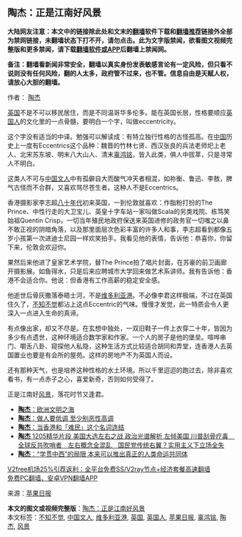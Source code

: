  <h2>陶杰：正是江南好风景</h2> <p class="notice"><b>大陆网友注意：本文中的链接除此处和文末的<a href="https://github.com/bannedbook/fanqiang" >翻墙</a>软件下载和<a href="https://github.com/killgcd/justmysocks/blob/master/README.md">翻墙推荐</a>链接外全部为禁网链接，未翻墙状态下打不开，请勿点击。此为文字版禁闻，欲看图文视频完整版和更多禁闻，请下载<a href="https://github.com/bannedbook/fanqiang">翻墙软件或APP</a>后翻墙上禁闻网。</p><p>备注：翻墙看新闻非常安全，翻墙以真实身份发表敏感言论有一定风险，但只看不说则没有任何风险，翻的人太多，政府管不过来，也不管。信息自由是天赋人权，请放心大胆的翻墙。</b></p>  <div class="entry"> <p>作者： <a href="https://www.bannedbook.org/bnews/tag/%e9%99%b6%e6%9d%b0/" class="st_tag internal_tag" rel="tag" title="标签 陶杰 下的日志">陶杰</a></p> <p id="conimg"><a href="https://www.bannedbook.org/bnews/tag/%e8%8b%b1%e5%9b%bd/" class="st_tag internal_tag" rel="tag" title="标签 英国 下的日志">英国</a>不是不可以移民居住，而是不同温哥华多伦多。能在英国长居，性格要顺应<a href="https://www.bannedbook.org/bnews/tag/%E8%8B%B1%E5%9B%BD%E4%BA%BA/" class="st_tag internal_tag" rel="tag" title="标签 英国人 下的日志">英国人</a>的文化里的一点骨髓，要明白一个字，叫做eccentricity。</p> <p>这个字没有适当的中译。勉强可以解读成：有特立独行性格的古怪孤高。在<span class='wp_keywordlink_affiliate'><a href="https://www.bannedbook.org/" title="中国" target="_blank">中国</a></span>历史上一度有Eccentrics这个品种：魏晋的竹林七贤、西汉张良的兵法老师圯上老人、北宋苏东坡、明末八大山人、清末<a href="https://www.bannedbook.org/bnews/tag/%E8%BE%9C%E9%B8%BF%E9%93%AD/" class="st_tag internal_tag" rel="tag" title="标签 辜鸿铭 下的日志">辜鸿铭</a>，皆入此类，俱人中拔萃，只是寻常人不明白。</p>  <p>这类人不可与<a href="https://www.bannedbook.org/bnews/tag/%e4%b8%ad%e5%9b%bd%e6%96%87%e4%ba%ba/" class="st_tag internal_tag" rel="tag" title="标签 中国文人 下的日志">中国文人</a>中有孤僻自大而酸气冲天者相混，如祢衡、鲁迅、李敖，脾气古怪而不合群，又喜欢骂尽苍生者。这种人不是Eccentrics。</p> <p>香港摄影家李志超<span class='wp_keywordlink'><a href="https://www.bannedbook.org/forum2/topic939.html" title="《八十年代访谈录》" target="_blank">八十年代</a></span>初来英国，一到伦敦就喜欢：作脂粉打扮的The Prince、中性行走的大卫宝儿、英皇十字车站一家叫做Scala的另类戏院、栋笃笑始祖Quentin Crisp，一切当年殖民地政府保送来英国进修的政务官一切嗤之以鼻不敢正视的阴暗角落，以及那里面层次色彩丰富的许多人和事，李志超看到都像五岁小孩第一次进迪士尼园一样欢笑拍手。我看见他的表情，告诉他：恭喜你，你留下来，伦敦会欢迎你。</p> <p>果然后来他进了皇家艺术学院，替The Prince拍了唱片封面，在苏豪的前卫画廊开摄影展。如鱼得水，只是后来应聘城市大学回来做艺术系讲师。我有告诉他：香港不会适合你。他说：但香港有工作高薪的稳定安全感。</p>  <p>他逝世后骨灰撒落泰晤士河，不是<a href="https://www.bannedbook.org/bnews/tag/%E7%BB%B4%E5%A4%9A%E5%88%A9%E4%BA%9A%E6%B8%AF/" class="st_tag internal_tag" rel="tag" title="标签 维多利亚港 下的日志">维多利亚港</a>。不必像李君这样极端，不过在英国住久了，<a href="https://www.bannedbook.org/bnews/tag/%E4%B8%8D%E7%9F%A5%E4%B8%8D%E8%A7%89/" class="st_tag internal_tag" rel="tag" title="标签 不知不觉 下的日志">不知不觉</a>都沾上这点Eccentric的气味。慢慢才发觉，此一特质会令人更深入一点进入生命的真谛。</p> <p>有点像出家，却又不尽是。在玄想中独处，一双旧鞋子一件上衣穿二十年，皆因为多少有点遗世，这种环境适合数学家和作家。一个人的房子是他的堡垒。喧哗串门、嚼舌八卦、窥探他人私隐，这种生活方式比较适合胡同和弄堂，连香港人去英国置业也要是有会所的屋苑。这样的房地产不为英国人而设。</p> <p>还有那种天气，也是培养这种性格的水土环境。所以千里迢迢的跑过去，除非喜欢看书，有一点赤子之心，喜爱新奇，否则如何受得了。</p>  <p>正是江南好<a href="https://www.bannedbook.org/bnews/tag/%E9%A3%8E%E6%99%AF/" class="st_tag internal_tag" rel="tag" title="标签 风景 下的日志">风景</a>，落花时节又逢君。</p> <ul class='op-related-articles' title='相关阅读'> <li><a href='https://www.bannedbook.org/bnews/comments/20201216/1448659.html' target='_blank'><b>陶杰</b>：欧洲文明之海</a></li> <li><a href='https://www.bannedbook.org/bnews/comments/20201215/1447995.html' target='_blank'><b>陶杰</b>：做人要低调 至少别恶性高调</a></li> <li><a href='https://www.bannedbook.org/bnews/baitai/20201210/1445316.html' target='_blank'><b>陶杰</b>：当香港和「难民」这个名词连结</a></li> <li><a href='https://www.bannedbook.org/bnews/cbnews/20201210/1445158.html' target='_blank'><b>陶杰</b> 1205精华片段 美国大选左右之战 政治光谱解析  左倾美国 川普刮骨疗毒　全球反共吹哨者　左右概念全混乱　国民党传统右翼？实用主义下立场全失</a></li> <li><a href='https://www.bannedbook.org/bnews/comments/20201209/1444548.html' target='_blank'><b>陶杰</b>：“学贯中西”的局限 本来可以推出真正的人类命运共同体</a></li> </ul> <p class="texttj"> <a href="https://github.com/bannedbook/fanqiang/wiki/V2ray%E6%9C%BA%E5%9C%BA" target="_blank">V2free机场25%引荐返利：全平台免费SS/V2ray节点+经济套餐高速翻墙</a><br/> <a href="https://github.com/bannedbook/fanqiang/wiki/%E7%A6%81%E9%97%BB%E7%BD%91%E5%AE%89%E5%8D%93%E7%BF%BB%E5%A2%99%E6%96%B0%E9%97%BBAPP" target="_blank">免费PC翻墙、安卓VPN翻墙APP</a></p><p> 来源：<a href="https://www.bannedbook.org/bnews/tag/%e8%8b%b9%e6%9e%9c%e6%97%a5%e6%8a%a5/" class="st_tag internal_tag" rel="tag" title="标签 苹果日报 下的日志">苹果日报</a> </p><a name='sharetosocial'></a>       <div><b>本文的图文或视频完整版</b>：<a href='https://www.bannedbook.org/bnews/comments/20201217/1449584.html'>陶杰：正是江南好风景</a></div>  </div><!--END ENTRY--> <div class="postfooter"> <div>本文标签：<a href="https://www.bannedbook.org/bnews/tag/%E4%B8%8D%E7%9F%A5%E4%B8%8D%E8%A7%89/" rel="tag">不知不觉</a>, <a href="https://www.bannedbook.org/bnews/tag/%e4%b8%ad%e5%9b%bd%e6%96%87%e4%ba%ba/" rel="tag">中国文人</a>, <a href="https://www.bannedbook.org/bnews/tag/%E7%BB%B4%E5%A4%9A%E5%88%A9%E4%BA%9A%E6%B8%AF/" rel="tag">维多利亚港</a>, <a href="https://www.bannedbook.org/bnews/tag/%e8%8b%b1%e5%9b%bd/" rel="tag">英国</a>, <a href="https://www.bannedbook.org/bnews/tag/%E8%8B%B1%E5%9B%BD%E4%BA%BA/" rel="tag">英国人</a>, <a href="https://www.bannedbook.org/bnews/tag/%e8%8b%b9%e6%9e%9c%e6%97%a5%e6%8a%a5/" rel="tag">苹果日报</a>, <a href="https://www.bannedbook.org/bnews/tag/%E8%BE%9C%E9%B8%BF%E9%93%AD/" rel="tag">辜鸿铭</a>, <a href="https://www.bannedbook.org/bnews/tag/%e9%99%b6%e6%9d%b0/" rel="tag">陶杰</a>, <a href="https://www.bannedbook.org/bnews/tag/%E9%A3%8E%E6%99%AF/" rel="tag">风景</a></div>  </div><!--END POSTFOOTER--> 